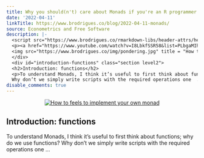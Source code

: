 ```yaml
---
title: Why you should(n't) care about Monads if you're an R programmer
date: '2022-04-11'
linkTitle: https://www.brodrigues.co/blog/2022-04-11-monads/
source: Econometrics and Free Software
description: |-
  <script src="https://www.brodrigues.co/rmarkdown-libs/header-attrs/header-attrs.js"></script> <div style="text-align:center;">
  <p><a href="https://www.youtube.com/watch?v=I8LbkfSSR58&list=PLbgaMIhjbmEnaH_LTkxLI7FMa2HsnawM_">
  <img src="https://www.brodrigues.co/img/pondering.jpg" title = "How to feels to implement your own monad"></a></p>
  </div>
  <div id="introduction-functions" class="section level2">
  <h2>Introduction: functions</h2>
  <p>To understand Monads, I think it’s useful to first think about functions; why do we use functions?
  Why don’t we simply write scripts with the required operations one  ...
disable_comments: true
---
```

<script src="https://www.brodrigues.co/rmarkdown-libs/header-attrs/header-attrs.js"></script> <div style="text-align:center;">
<p><a href="https://www.youtube.com/watch?v=I8LbkfSSR58&list=PLbgaMIhjbmEnaH_LTkxLI7FMa2HsnawM_">
<img src="https://www.brodrigues.co/img/pondering.jpg" title = "How to feels to implement your own monad"></a></p>
</div>
<div id="introduction-functions" class="section level2">
<h2>Introduction: functions</h2>
<p>To understand Monads, I think it’s useful to first think about functions; why do we use functions?
Why don’t we simply write scripts with the required operations one  ...